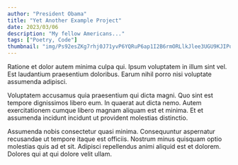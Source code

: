 ```yaml
---
author: "President Obama"
title: "Yet Another Example Project"
date: 2023/03/06
description: "My fellow Americans..."
tags: ["Poetry, Code"]
thumbnail: "img/Ps92esZKg7rhj0J71yvP6YQRuP6ap1I2B6rmORLlkJlee3UGU9KJIPqWXaddP65L"
---
```


Ratione et dolor autem minima culpa qui. Ipsum voluptatem in illum sint vel. Est laudantium praesentium doloribus. Earum nihil porro nisi voluptate assumenda adipisci.

Voluptatem accusamus quia praesentium qui dicta magni. Quo sint est tempore dignissimos libero eum. In quaerat aut dicta nemo. Autem exercitationem cumque libero magnam aliquam est et minima. Et et assumenda incidunt incidunt ut provident molestias distinctio.

Assumenda nobis consectetur quasi minima. Consequuntur aspernatur recusandae ut tempore itaque est officiis. Nostrum minus quisquam optio molestias quis ad et sit. Adipisci repellendus animi aliquid est et dolorem. Dolores qui at qui dolore velit ullam.